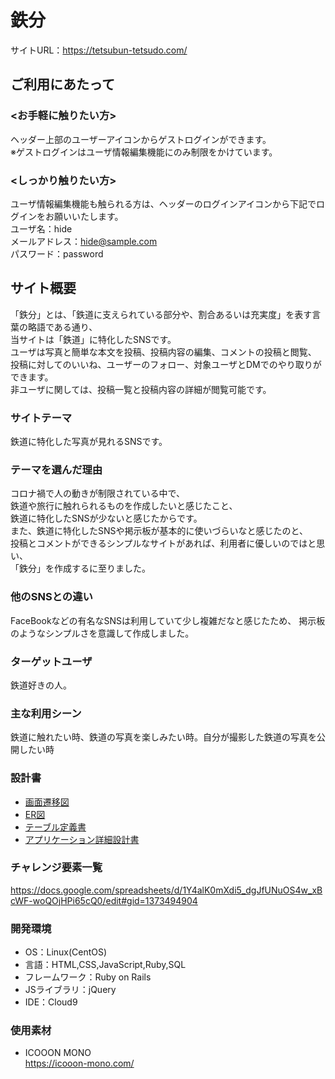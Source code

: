 # 鉄分
サイトURL：https://tetsubun-tetsudo.com/

## ご利用にあたって
### <お手軽に触りたい方>
ヘッダー上部のユーザーアイコンからゲストログインができます。<br>
※ゲストログインはユーザ情報編集機能にのみ制限をかけています。<br>

### <しっかり触りたい方>
ユーザ情報編集機能も触られる方は、ヘッダーのログインアイコンから下記でログインをお願いいたします。<br>
ユーザ名：hide<br>
メールアドレス：hide@sample.com<br>
パスワード：password<br>

## サイト概要
「鉄分」とは、「鉄道に支えられている部分や、割合あるいは充実度」を表す言葉の略語である通り、<br>
当サイトは「鉄道」に特化したSNSです。<br>
ユーザは写真と簡単な本文を投稿、投稿内容の編集、コメントの投稿と閲覧、<br>
投稿に対してのいいね、ユーザーのフォロー、対象ユーザとDMでのやり取りができます。<br>
非ユーザに関しては、投稿一覧と投稿内容の詳細が閲覧可能です。

### サイトテーマ
鉄道に特化した写真が見れるSNSです。

### テーマを選んだ理由
コロナ禍で人の動きが制限されている中で、<br>
鉄道や旅行に触れられるものを作成したいと感じたこと、<br>
鉄道に特化したSNSが少ないと感じたからです。<br>
また、鉄道に特化したSNSや掲示板が基本的に使いづらいなと感じたのと、<br>
投稿とコメントができるシンプルなサイトがあれば、利用者に優しいのではと思い、<br>
「鉄分」を作成するに至りました。<br>

### 他のSNSとの違い
FaceBookなどの有名なSNSは利用していて少し複雑だなと感じたため、
掲示板のようなシンプルさを意識して作成しました。

### ターゲットユーザ
鉄道好きの人。

### 主な利用シーン
鉄道に触れたい時、鉄道の写真を楽しみたい時。自分が撮影した鉄道の写真を公開したい時<br>

### 設計書
<ul>
  <li>
    <a href="https://docs.google.com/presentation/d/1x784pqVEqCAz56WZRL-58tzVA4ksWyoe/edit#slide=id.p1">画面遷移図</a>
  </li>
  <li>
    <a href="https://drive.google.com/file/d/1HkoP6Zt81_0ExnAuyxt7Wlo1jUF1dtiu/view">ER図</a>
  </li>
  <li>
    <a href="https://docs.google.com/spreadsheets/d/1Ue5IUjEn4C_pJGp478CfMVnlBtA3ijqe/edit#gid=79538340">テーブル定義書</a>
  </li>
  <li>
    <a href="https://docs.google.com/spreadsheets/d/17LlS8oGryjKE0sBG0XpksbKoVZ5obTZg/edit#gid=1281505798">アプリケーション詳細設計書</a>
  </li>
</ul>

### チャレンジ要素一覧
https://docs.google.com/spreadsheets/d/1Y4alK0mXdi5_dgJfUNuOS4w_xBcWF-woQOjHPi65cQ0/edit#gid=1373494904<br>

### 開発環境
- OS：Linux(CentOS)<br>
- 言語：HTML,CSS,JavaScript,Ruby,SQL<br>
- フレームワーク：Ruby on Rails<br>
- JSライブラリ：jQuery<br>
- IDE：Cloud9<br>

### 使用素材
- ICOOON MONO<br>
https://icooon-mono.com/<br>
